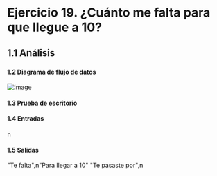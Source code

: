 # Ejercicio 19. ¿Cuánto me falta para que llegue a 10?
## 1.1 Análisis
###
#### 1.2 Diagrama de flujo de datos
![image](https://user-images.githubusercontent.com/113397533/190953738-a3d655a9-fd77-4bd9-a055-230187b3ff98.png)
#### 1.3 Prueba de escritorio
#### 1.4 Entradas
n
#### 1.5 Salidas
"Te falta",n"Para llegar a 10"  "Te pasaste por",n
